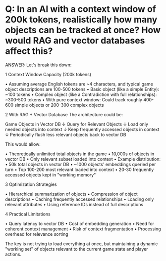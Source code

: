 Q: In an AI with a context window of 200k tokens, realistically how many objects can be tracked at once? How would RAG and vector databases affect this?
=====
ANSWER:
Let's break this down:

 1 Context Window Capacity (200k tokens)

 • Assuming average English tokens are ~4 characters, and typical game object descriptions are 100-500 tokens
 • Basic object (like a simple Entity): ~100 tokens
 • Complex object (like a Contradiction with full relationships): ~300-500 tokens
 • With pure context window: Could track roughly 400-600 simple objects or 200-300 complex objects

 2 With RAG + Vector Database The architecture could be:


 Game Objects in Vector DB
 ↓
 Query for Relevant Objects
 ↓
 Load only needed objects into context
 ↓
 Keep frequently accessed objects in context
 ↓
 Periodically flush less relevant objects back to vector DB


This would allow:

 • Theoretically unlimited total objects in the game
 • 10,000s of objects in vector DB
 • Only relevant subset loaded into context
 • Example distribution:
    • 50k total objects in vector DB
    • ~1000 objects' embeddings queried per turn
    • Top 100-200 most relevant loaded into context
    • 20-30 frequently accessed objects kept in "working memory"

 3 Optimization Strategies

 • Hierarchical summarization of objects
 • Compression of object descriptions
 • Caching frequently accessed relationships
 • Loading only relevant attributes
 • Using reference IDs instead of full descriptions

 4 Practical Limitations

 • Query latency to vector DB
 • Cost of embedding generation
 • Need for coherent context management
 • Risk of context fragmentation
 • Processing overhead for relevance sorting

The key is not trying to load everything at once, but maintaining a dynamic "working set" of objects relevant to the current game state and player actions.
